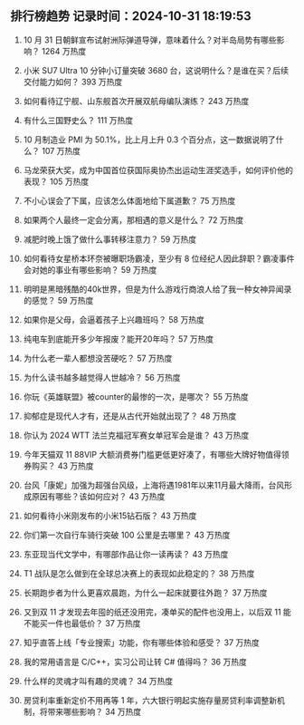 
## 排行榜趋势 记录时间：2024-10-31 18:19:53
  
  1. 10 月 31 日朝鲜宣布试射洲际弹道导弹，意味着什么？对半岛局势有哪些影响？ 1264 万热度
    
  2. 小米 SU7 Ultra 10 分钟小订量突破 3680 台，这说明什么？是谁在买？后续交付能力如何？ 393 万热度
    
  3. 如何看待辽宁舰、山东舰首次开展双航母编队演练？ 243 万热度
    
  4. 有什么三国野史么？ 111 万热度
    
  5. 10 月制造业 PMI 为 50.1%，比上月上升 0.3 个百分点，这一数据说明了什么？ 107 万热度
    
  6. 马龙荣获大奖，成为中国首位获国际奥协杰出运动生涯奖选手，如何评价他的表现？ 105 万热度
    
  7. 不小心误会了下属，应该怎么体面地给下属道歉？ 75 万热度
    
  8. 如果两个人最终一定会分离，那相遇的意义是什么？ 72 万热度
    
  9. 减肥时晚上饿了做什么事转移注意力？ 59 万热度
    
  10. 如何看待女星桥本环奈被曝职场霸凌，至少有 8 位经纪人因此辞职？霸凌事件会对她的事业有哪些影响？ 59 万热度
    
  11. 明明是黑暗残酷的40k世界，但是为什么游戏行商浪人给了我一种女神异闻录的感觉？ 59 万热度
    
  12. 如果你是父母，会逼着孩子上兴趣班吗？ 58 万热度
    
  13. 纯电车到底能开多少年报废？能开20年吗？ 57 万热度
    
  14. 为什么老一辈人都想没苦硬吃？ 57 万热度
    
  15. 为什么读书越多越觉得人世越冷？ 56 万热度
    
  16. 你玩《英雄联盟》被counter的最惨的一次，是哪次？ 55 万热度
    
  17. 抑郁症是现代人才有，还是从古代开始就出现了？ 48 万热度
    
  18. 你认为 2024 WTT 法兰克福冠军赛女单冠军会是谁？ 43 万热度
    
  19. 今年天猫双 11 88VIP 大额消费券门槛更低更好凑了，有哪些大牌好物值得领券购买？ 43 万热度
    
  20. 台风「康妮」加强为超强台风级，上海将遇1981年以来11月最大降雨，台风形成原因有哪些？该如何应对？ 43 万热度
    
  21. 如何看待小米刚发布的小米15钻石版？ 43 万热度
    
  22. 你们第一次自行车骑行突破 100 公里是去哪里？ 43 万热度
    
  23. 东亚现当代文学中，有哪部作品让你一读再读？ 43 万热度
    
  24. T1 战队是怎么做到在全球总决赛上的表现如此稳定的？ 38 万热度
    
  25. 长期跑步者为什么更喜欢晨跑，为什么一起床就要往外跑？ 37 万热度
    
  26. 又到双 11 才发现去年囤的纸还没用完，凑单买的配件也没用上，以后双 11 能不能买一件也最低价？ 37 万热度
    
  27. 知乎直答上线「专业搜索」功能，你有哪些体验和感受？ 37 万热度
    
  28. 我的常用语言是 C/C++，实习公司让转 C# 值得吗？ 36 万热度
    
  29. 什么样的灵魂才叫有趣的灵魂？ 34 万热度
    
  30. 房贷利率重新定价不用再等 1 年，六大银行明起实施存量房贷利率调整新机制，将带来哪些影响？ 34 万热度
    